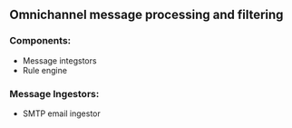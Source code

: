 ## Omnichannel message processing and filtering

### Components:

- Message integstors
- Rule engine

### Message Ingestors:
- SMTP email ingestor
